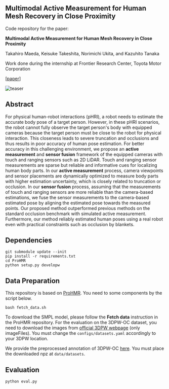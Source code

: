 ## Multimodal Active Measurement for Human Mesh Recovery in Close Proximity

Code repository for the paper:

**Multimodal Active Measurement for Human Mesh Recovery in Close Proximity**

Takahiro Maeda, Keisuke Takeshita, Norimichi Ukita, and Kazuhito Tanaka

Work done during the internship at Frontier Research Center, Toyota Motor Corporation

[[paper](https://arxiv.org/abs/2310.08116)]

![teaser](teaser.png)

## Abstract

For physical human-robot interactions (pHRI), a robot needs to estimate the accurate body pose of a target person.
However, in these pHRI scenarios, the robot cannot fully observe the target person's body with equipped cameras because the target person must be close to the robot for physical interaction.
This closeness leads to severe truncation and occlusions and thus results in poor accuracy of human pose estimation.
For better accuracy in this challenging environment, we propose an **active measurement** and **sensor fusion** framework of the equipped cameras with touch and ranging sensors such as 2D LiDAR.
Touch and ranging sensor measurements are sparse but reliable and informative cues for localizing human body parts.
In our **active measurement** process, camera viewpoints and sensor placements are dynamically optimized to measure body parts with higher estimation uncertainty, which is closely related to truncation or occlusion.
In our **sensor fusion** process, assuming that the measurements of touch and ranging sensors are more reliable than the camera-based estimations, we fuse the sensor measurements to the camera-based estimated pose by aligning the estimated pose towards the measured points.
Our proposed method outperformed previous methods on the standard occlusion benchmark with simulated active measurement.
Furthermore, our method reliably estimated human poses using a real robot even with practical constraints such as occlusion by blankets.


## Dependencies

```
git submodule update --init
pip install -r requirements.txt
cd ProHMR
python setup.py developw
```

## Data Preparation

This repository is based on [ProHMR](https://github.com/nkolot/ProHMR/). You need to some components by the script below.
```
bash fetch_data.sh
```
To download the SMPL model, please follow the **Fetch data** instruction in the ProHMR repository.
For the evaluation on the 3DPW-OC dataset, you need to download the images from [official 3DPW webpage](https://virtualhumans.mpi-inf.mpg.de/3DPW/) (only imageFiles).
You must change the `configs/datasets.yaml` accordingly to your 3DPW location.

We provide the preprocessed annotation of 3DPW-OC [here](https://drive.google.com/file/d/1ZnQ8YD50Gx1tC7y0rTBWkJ5HtxaBEfAU/view?usp=drive_link). You must place the downloaded npz at `data/datasets`.

## Evaluation
```
python eval.py
```
